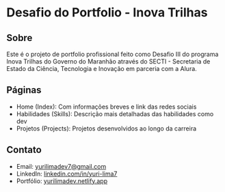 # Desafio do Portfolio - Inova Trilhas

## Sobre

Este é o projeto de portfolio profissional feito como Desafio III do programa Inova Trilhas do Governo do Maranhão através do SECTI - Secretaria de Estado da Ciência, Tecnologia e Inovação em parceria com a Alura.

## Páginas

- Home (Index): Com informações breves e link das redes sociais
- Habilidades (Skills): Descrição mais detalhadas das habilidades como dev
- Projetos (Projects): Projetos desenvolvidos ao longo da carreira

## Contato
- Email: yurilimadev7@gmail.com
- LinkedIn: [linkedin.com/in/yuri-lima7](https://www.linkedin.com/in/yuri-lima7/)
- Portfólio: [yurilimadev.netlify.app](https://yurilimadev.netlify.app)
